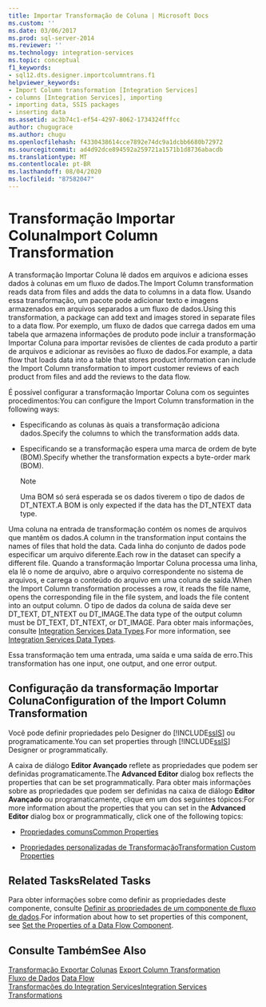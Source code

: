 ```yaml
---
title: Importar Transformação de Coluna | Microsoft Docs
ms.custom: ''
ms.date: 03/06/2017
ms.prod: sql-server-2014
ms.reviewer: ''
ms.technology: integration-services
ms.topic: conceptual
f1_keywords:
- sql12.dts.designer.importcolumntrans.f1
helpviewer_keywords:
- Import Column transformation [Integration Services]
- columns [Integration Services], importing
- importing data, SSIS packages
- inserting data
ms.assetid: ac3b74c1-ef54-4297-8062-1734324fffcc
author: chugugrace
ms.author: chugu
ms.openlocfilehash: f4330438614cce7892e74dc9a1dcbb6680b72972
ms.sourcegitcommit: ad4d92dce894592a259721a1571b1d8736abacdb
ms.translationtype: MT
ms.contentlocale: pt-BR
ms.lasthandoff: 08/04/2020
ms.locfileid: "87582047"
---
```

# <a name="import-column-transformation"></a><span data-ttu-id="af421-102">Transformação Importar Coluna</span><span class="sxs-lookup"><span data-stu-id="af421-102">Import Column Transformation</span></span>
  <span data-ttu-id="af421-103">A transformação Importar Coluna lê dados em arquivos e adiciona esses dados à colunas em um fluxo de dados.</span><span class="sxs-lookup"><span data-stu-id="af421-103">The Import Column transformation reads data from files and adds the data to columns in a data flow.</span></span> <span data-ttu-id="af421-104">Usando essa transformação, um pacote pode adicionar texto e imagens armazenados em arquivos separados a um fluxo de dados.</span><span class="sxs-lookup"><span data-stu-id="af421-104">Using this transformation, a package can add text and images stored in separate files to a data flow.</span></span> <span data-ttu-id="af421-105">Por exemplo, um fluxo de dados que carrega dados em uma tabela que armazena informações de produto pode incluir a transformação Importar Coluna para importar revisões de clientes de cada produto a partir de arquivos e adicionar as revisões ao fluxo de dados.</span><span class="sxs-lookup"><span data-stu-id="af421-105">For example, a data flow that loads data into a table that stores product information can include the Import Column transformation to import customer reviews of each product from files and add the reviews to the data flow.</span></span>  
  
 <span data-ttu-id="af421-106">É possível configurar a transformação Importar Coluna com os seguintes procedimentos:</span><span class="sxs-lookup"><span data-stu-id="af421-106">You can configure the Import Column transformation in the following ways:</span></span>  
  
-   <span data-ttu-id="af421-107">Especificando as colunas às quais a transformação adiciona dados.</span><span class="sxs-lookup"><span data-stu-id="af421-107">Specify the columns to which the transformation adds data.</span></span>  
  
-   <span data-ttu-id="af421-108">Especificando se a transformação espera uma marca de ordem de byte (BOM).</span><span class="sxs-lookup"><span data-stu-id="af421-108">Specify whether the transformation expects a byte-order mark (BOM).</span></span>  
  
    > [!NOTE]  
    >  <span data-ttu-id="af421-109">Uma BOM só será esperada se os dados tiverem o tipo de dados de DT_NTEXT.</span><span class="sxs-lookup"><span data-stu-id="af421-109">A BOM is only expected if the data has the DT_NTEXT data type.</span></span>  
  
 <span data-ttu-id="af421-110">Uma coluna na entrada de transformação contém os nomes de arquivos que mantêm os dados.</span><span class="sxs-lookup"><span data-stu-id="af421-110">A column in the transformation input contains the names of files that hold the data.</span></span> <span data-ttu-id="af421-111">Cada linha do conjunto de dados pode especificar um arquivo diferente.</span><span class="sxs-lookup"><span data-stu-id="af421-111">Each row in the dataset can specify a different file.</span></span> <span data-ttu-id="af421-112">Quando a transformação Importar Coluna processa uma linha, ela lê o nome de arquivo, abre o arquivo correspondente no sistema de arquivos, e carrega o conteúdo do arquivo em uma coluna de saída.</span><span class="sxs-lookup"><span data-stu-id="af421-112">When the Import Column transformation processes a row, it reads the file name, opens the corresponding file in the file system, and loads the file content into an output column.</span></span> <span data-ttu-id="af421-113">O tipo de dados da coluna de saída deve ser DT_TEXT, DT_NTEXT ou DT_IMAGE.</span><span class="sxs-lookup"><span data-stu-id="af421-113">The data type of the output column must be DT_TEXT, DT_NTEXT, or DT_IMAGE.</span></span> <span data-ttu-id="af421-114">Para obter mais informações, consulte [Integration Services Data Types](../integration-services-data-types.md).</span><span class="sxs-lookup"><span data-stu-id="af421-114">For more information, see [Integration Services Data Types](../integration-services-data-types.md).</span></span>  
  
 <span data-ttu-id="af421-115">Essa transformação tem uma entrada, uma saída e uma saída de erro.</span><span class="sxs-lookup"><span data-stu-id="af421-115">This transformation has one input, one output, and one error output.</span></span>  
  
## <a name="configuration-of-the-import-column-transformation"></a><span data-ttu-id="af421-116">Configuração da transformação Importar Coluna</span><span class="sxs-lookup"><span data-stu-id="af421-116">Configuration of the Import Column Transformation</span></span>  
 <span data-ttu-id="af421-117">Você pode definir propriedades pelo Designer do [!INCLUDE[ssIS](../../../includes/ssis-md.md)] ou programaticamente.</span><span class="sxs-lookup"><span data-stu-id="af421-117">You can set properties through [!INCLUDE[ssIS](../../../includes/ssis-md.md)] Designer or programmatically.</span></span>  
  
 <span data-ttu-id="af421-118">A caixa de diálogo **Editor Avançado** reflete as propriedades que podem ser definidas programaticamente.</span><span class="sxs-lookup"><span data-stu-id="af421-118">The **Advanced Editor** dialog box reflects the properties that can be set programmatically.</span></span> <span data-ttu-id="af421-119">Para obter mais informações sobre as propriedades que podem ser definidas na caixa de diálogo **Editor Avançado** ou programaticamente, clique em um dos seguintes tópicos:</span><span class="sxs-lookup"><span data-stu-id="af421-119">For more information about the properties that you can set in the **Advanced Editor** dialog box or programmatically, click one of the following topics:</span></span>  
  
-   [<span data-ttu-id="af421-120">Propriedades comuns</span><span class="sxs-lookup"><span data-stu-id="af421-120">Common Properties</span></span>](../../common-properties.md)  
  
-   [<span data-ttu-id="af421-121">Propriedades personalizadas de Transformação</span><span class="sxs-lookup"><span data-stu-id="af421-121">Transformation Custom Properties</span></span>](transformation-custom-properties.md)  
  
## <a name="related-tasks"></a><span data-ttu-id="af421-122">Related Tasks</span><span class="sxs-lookup"><span data-stu-id="af421-122">Related Tasks</span></span>  
 <span data-ttu-id="af421-123">Para obter informações sobre como definir as propriedades deste componente, consulte [Definir as propriedades de um componente de fluxo de dados](../set-the-properties-of-a-data-flow-component.md).</span><span class="sxs-lookup"><span data-stu-id="af421-123">For information about how to set properties of this component, see [Set the Properties of a Data Flow Component](../set-the-properties-of-a-data-flow-component.md).</span></span>  
  
## <a name="see-also"></a><span data-ttu-id="af421-124">Consulte Também</span><span class="sxs-lookup"><span data-stu-id="af421-124">See Also</span></span>  
 <span data-ttu-id="af421-125">[Transformação Exportar Colunas](export-column-transformation.md) </span><span class="sxs-lookup"><span data-stu-id="af421-125">[Export Column Transformation](export-column-transformation.md) </span></span>  
 <span data-ttu-id="af421-126">[Fluxo de Dados](../data-flow.md) </span><span class="sxs-lookup"><span data-stu-id="af421-126">[Data Flow](../data-flow.md) </span></span>  
 [<span data-ttu-id="af421-127">Transformações do Integration Services</span><span class="sxs-lookup"><span data-stu-id="af421-127">Integration Services Transformations</span></span>](integration-services-transformations.md)  
  
  
